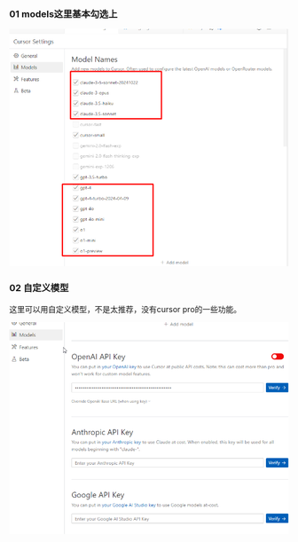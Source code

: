 ### 01 models这里基本勾选上

![Cursor Settings 中的 Models 设置界面](../images/02-Models01.png)

### 02 自定义模型

这里可以用自定义模型，不是太推荐，没有cursor pro的一些功能。

![Cursor Settings 中的 Models 设置界面](../images/02-Models02.png)
